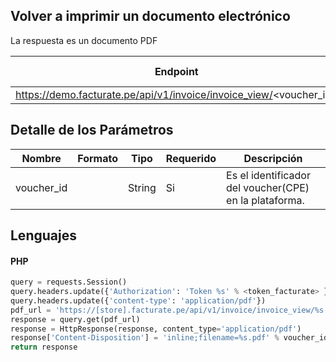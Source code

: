 ## Volver a imprimir un documento electrónico
La respuesta es un documento PDF

Endpoint | Método HTTP | Parametros
------------ | ------------- | ------------
https://demo.facturate.pe/api/v1/invoice/invoice_view/<voucher_id> | GET | voucher_id


## Detalle de los Parámetros

Nombre | Formato | Tipo | Requerido | Descripción 
------------ | ------------- | ------------- | ------------- | -------------
voucher_id |  | String | Si | Es el identificador del voucher(CPE) en la plataforma. 


## Lenguajes

#### PHP
```py
query = requests.Session()
query.headers.update({'Authorization': 'Token %s' % <token_facturate> })
query.headers.update({'content-type': 'application/pdf'})
pdf_url = 'https://[store].facturate.pe/api/v1/invoice/invoice_view/%s' % voucher_id
response = query.get(pdf_url)
response = HttpResponse(response, content_type='application/pdf')
response['Content-Disposition'] = 'inline;filename=%s.pdf' % voucher_id
return response
```
